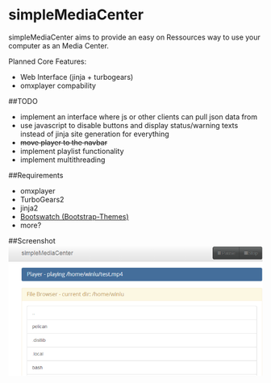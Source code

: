 simpleMediaCenter
=================

simpleMediaCenter aims to provide an easy on Ressources way to use your computer as an Media Center. 

Planned Core Features:
+ Web Interface (jinja + turbogears)
+ omxplayer compability

##TODO
+ implement an interface where js or other clients can pull json data from
+ use javascript to disable buttons and display status/warning texts instead of jinja site generation for everything
+ ~~move player to the navbar~~
+ implement playlist functionality
+ implement multithreading

##Requirements
+ omxplayer
+ TurboGears2
+ jinja2
+ [Bootswatch (Bootstrap-Themes)](https://github.com/thomaspark/bootswatch)
+ more?

##Screenshot
![index Screenshot V0.3](./docs/simpleMediaServer_v0_3.PNG)


 
